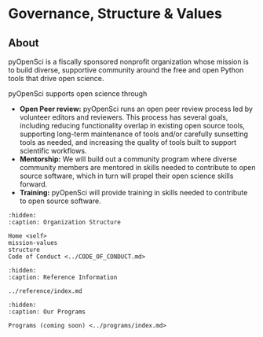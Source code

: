 # Governance, Structure & Values

## About
pyOpenSci is a fiscally sponsored nonprofit organization whose mission is to build diverse,
supportive community around the free and open Python tools that drive open
science.

pyOpenSci supports open science through

* **Open Peer review:** pyOpenSci runs an open peer review process led by volunteer editors and reviewers. This process has several goals, including reducing functionality overlap in existing open source tools, supporting long-term maintenance of tools and/or carefully sunsetting tools as needed, and increasing the quality of tools built to support scientific workflows.
* **Mentorship:** We will build out a community program where diverse community members are mentored in skills needed to contribute to open source software, which in turn will propel their open science skills forward.
* **Training:** pyOpenSci will provide training in skills needed to contribute to open source software.


```{toctree}
:hidden:
:caption: Organization Structure

Home <self>
mission-values
structure
Code of Conduct <../CODE_OF_CONDUCT.md>
```


```{toctree}
:hidden:
:caption: Reference Information

../reference/index.md

```

```{toctree}
:hidden:
:caption: Our Programs

Programs (coming soon) <../programs/index.md>

```
